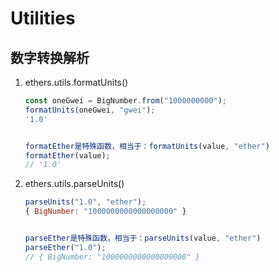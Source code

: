 
# Utilities
## 数字转换解析
1. ethers.utils.formatUnits()

   ```js
   const oneGwei = BigNumber.from("1000000000");
   formatUnits(oneGwei, "gwei");
   '1.0'
   
   
   formatEther是特殊函数，相当于：formatUnits(value, "ether")
   formatEther(value);
   // '1.0'
   ```

2. ethers.utils.parseUnits()

   ```js
   parseUnits("1.0", "ether");
   { BigNumber: "1000000000000000000" }
   
   
   parseEther是特殊函数，相当于：parseUnits(value, "ether")
   parseEther("1.0");
   // { BigNumber: "1000000000000000000" }
   ```